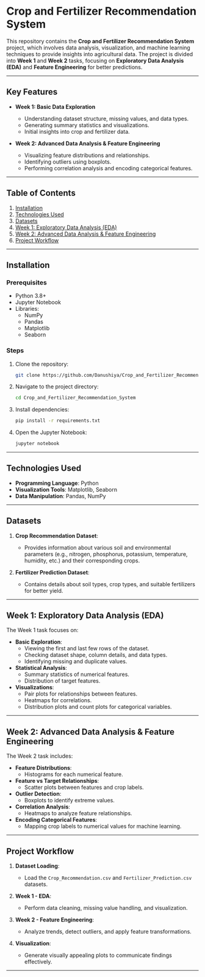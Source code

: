 # Crop and Fertilizer Recommendation System

This repository contains the **Crop and Fertilizer Recommendation System** project, which involves data analysis, visualization, and machine learning techniques to provide insights into agricultural data. The project is divided into **Week 1** and **Week 2** tasks, focusing on **Exploratory Data Analysis (EDA)** and **Feature Engineering** for better predictions.

---

## Key Features

- **Week 1: Basic Data Exploration**
  - Understanding dataset structure, missing values, and data types.
  - Generating summary statistics and visualizations.
  - Initial insights into crop and fertilizer data.

- **Week 2: Advanced Data Analysis & Feature Engineering**
  - Visualizing feature distributions and relationships.
  - Identifying outliers using boxplots.
  - Performing correlation analysis and encoding categorical features.

---

## Table of Contents

1. [Installation](#installation)
2. [Technologies Used](#technologies-used)
3. [Datasets](#datasets)
4. [Week 1: Exploratory Data Analysis (EDA)](#week-1-exploratory-data-analysis-eda)
5. [Week 2: Advanced Data Analysis & Feature Engineering](#week-2-advanced-data-analysis--feature-engineering)
6. [Project Workflow](#project-workflow)

---

## Installation

### Prerequisites

- Python 3.8+
- Jupyter Notebook
- Libraries:
  - NumPy
  - Pandas
  - Matplotlib
  - Seaborn

### Steps

1. Clone the repository:
   ```bash
   git clone https://github.com/Danushiya/Crop_and_Fertilizer_Recommendation_System.git
   ```
2. Navigate to the project directory:
   ```bash
   cd Crop_and_Fertilizer_Recommendation_System
   ```
3. Install dependencies:
   ```bash
   pip install -r requirements.txt
   ```
4. Open the Jupyter Notebook:
   ```bash
   jupyter notebook
   ```

---

## Technologies Used

- **Programming Language**: Python
- **Visualization Tools**: Matplotlib, Seaborn
- **Data Manipulation**: Pandas, NumPy

---

## Datasets

1. **Crop Recommendation Dataset**:
   - Provides information about various soil and environmental parameters (e.g., nitrogen, phosphorus, potassium, temperature, humidity, etc.) and their corresponding crops.

2. **Fertilizer Prediction Dataset**:
   - Contains details about soil types, crop types, and suitable fertilizers for better yield.

---

## Week 1: Exploratory Data Analysis (EDA)

The Week 1 task focuses on:
- **Basic Exploration**:
  - Viewing the first and last few rows of the dataset.
  - Checking dataset shape, column details, and data types.
  - Identifying missing and duplicate values.
- **Statistical Analysis**:
  - Summary statistics of numerical features.
  - Distribution of target features.
- **Visualizations**:
  - Pair plots for relationships between features.
  - Heatmaps for correlations.
  - Distribution plots and count plots for categorical variables.

---

## Week 2: Advanced Data Analysis & Feature Engineering

The Week 2 task includes:
- **Feature Distributions**:
  - Histograms for each numerical feature.
- **Feature vs Target Relationships**:
  - Scatter plots between features and crop labels.
- **Outlier Detection**:
  - Boxplots to identify extreme values.
- **Correlation Analysis**:
  - Heatmaps to analyze feature relationships.
- **Encoding Categorical Features**:
  - Mapping crop labels to numerical values for machine learning.

---

## Project Workflow

1. **Dataset Loading**:
   - Load the `Crop_Recommendation.csv` and `Fertilizer_Prediction.csv` datasets.

2. **Week 1 - EDA**:
   - Perform data cleaning, missing value handling, and visualization.

3. **Week 2 - Feature Engineering**:
   - Analyze trends, detect outliers, and apply feature transformations.

4. **Visualization**:
   - Generate visually appealing plots to communicate findings effectively.

---
